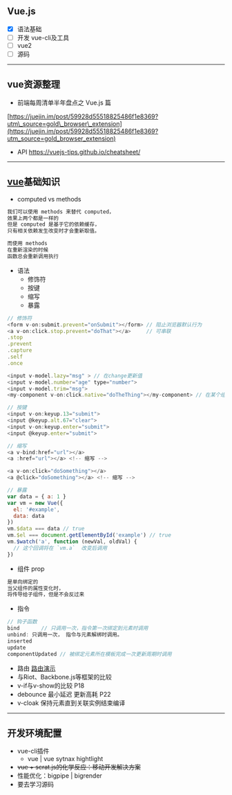 ## **Vue.js**

* [x] 语法基础
* [ ] 开发 vue-cli及工具
* [ ] vue2
* [ ] 源码

---

## vue资源整理

* 前端每周清单半年盘点之 Vue.js 篇  

[https://juejin.im/post/59928d55518825486f1e8369?utm\_source=gold\_browser\_extension](https://juejin.im/post/59928d55518825486f1e8369?utm_source=gold_browser_extension)

* API  https://vuejs-tips.github.io/cheatsheet/

---

## [vue](https://vuefe.cn/v2/guide/)基础知识

* computed vs methods

```js
我们可以使用 methods 来替代 computed，
效果上两个都是一样的
但是 computed 是基于它的依赖缓存，
只有相关依赖发生改变时才会重新取值。

而使用 methods 
在重新渲染的时候
函数总会重新调用执行
```

* 语法
  * 修饰符
  * 按键
  * 缩写
  * 暴露

```js
// 修饰符
<form v-on:submit.prevent="onSubmit"></form> // 阻止浏览器默认行为
<a v-on:click.stop.prevent="doThat"></a>     // 可串联
.stop
.prevent
.capture
.self
.once

<input v-model.lazy="msg" > // 在change更新值
<input v-model.number="age" type="number">
<input v-model.trim="msg">
<my-component v-on:click.native="doTheThing"></my-component> // 在某个组件的根元素上监听一个原生事件

// 按键
<input v-on:keyup.13="submit">
<input @keyup.alt.67="clear">
<input v-on:keyup.enter="submit">
<input @keyup.enter="submit">

// 缩写
<a v-bind:href="url"></a>
<a :href="url"></a> <!-- 缩写 -->

<a v-on:click="doSomething"></a>
<a @click="doSomething"></a> <!-- 缩写 -->

// 暴露
var data = { a: 1 }
var vm = new Vue({
  el: '#example',
  data: data
})
vm.$data === data // true
vm.$el === document.getElementById('example') // true
vm.$watch('a', function (newVal, oldVal) {
  // 这个回调将在 `vm.a`  改变后调用
})
```

* 组件 prop

```js
是单向绑定的
当父组件的属性变化时，
将传导给子组件，但是不会反过来
```

* 指令

```js
// 钩子函数
bind       // 只调用一次，指令第一次绑定到元素时调用
unbind: 只调用一次， 指令与元素解绑时调用。
inserted  
update
componentUpdated // 被绑定元素所在模板完成一次更新周期时调用
```

* 路由  [路由演示](https://github.com/chrisvfritz/vue-2.0-simple-routing-example)
* 与Riot、Backbone.js等框架的比较
* v-if与v-show的比较 P18
* debounce 最小延迟 更新高耗 P22
* v-cloak 保持元素直到关联实例结束编译

---

## 开发环境配置

* vue-cli插件
  * vue \| vue sytnax hightlight
* ~~vue + scrat.js的化学反应：移动开发解决方案~~
* 性能优化：bigpipe \| bigrender
* 要去学习源码



